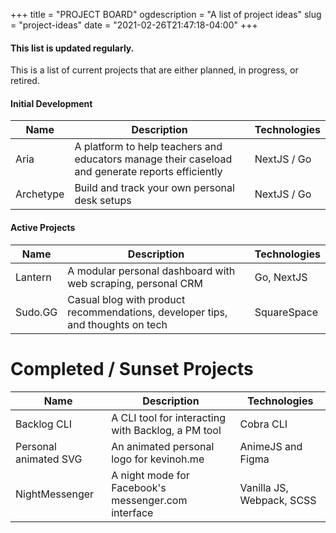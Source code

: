 +++
title = "PROJECT BOARD"
ogdescription = "A list of project ideas"
slug = "project-ideas"
date = "2021-02-26T21:47:18-04:00"
+++

#### This list is updated regularly.

This is a list of current projects that are either planned, in progress, or retired.

#### Initial Development 

| Name | Description | Technologies |
|------|-------------|--------------|
| Aria | A platform to help teachers and educators manage their caseload and generate reports efficiently | NextJS / Go |
| Archetype | Build and track your own personal desk setups | NextJS / Go |
#### Active Projects

| Name | Description | Technologies | 
|------|-------------|--------------|
| Lantern | A modular personal dashboard with web scraping, personal CRM | Go, NextJS | 
| Sudo.GG | Casual blog with product recommendations, developer tips, and thoughts on tech | SquareSpace |

# Completed / Sunset Projects

| Name | Description | Technologies |
|------|-------------|--------------|
| Backlog CLI | A CLI tool for interacting with Backlog, a PM tool | Cobra CLI
| Personal animated SVG | An animated personal logo for kevinoh.me | AnimeJS and Figma
| NightMessenger | A night mode for Facebook's messenger.com interface | Vanilla JS, Webpack, SCSS